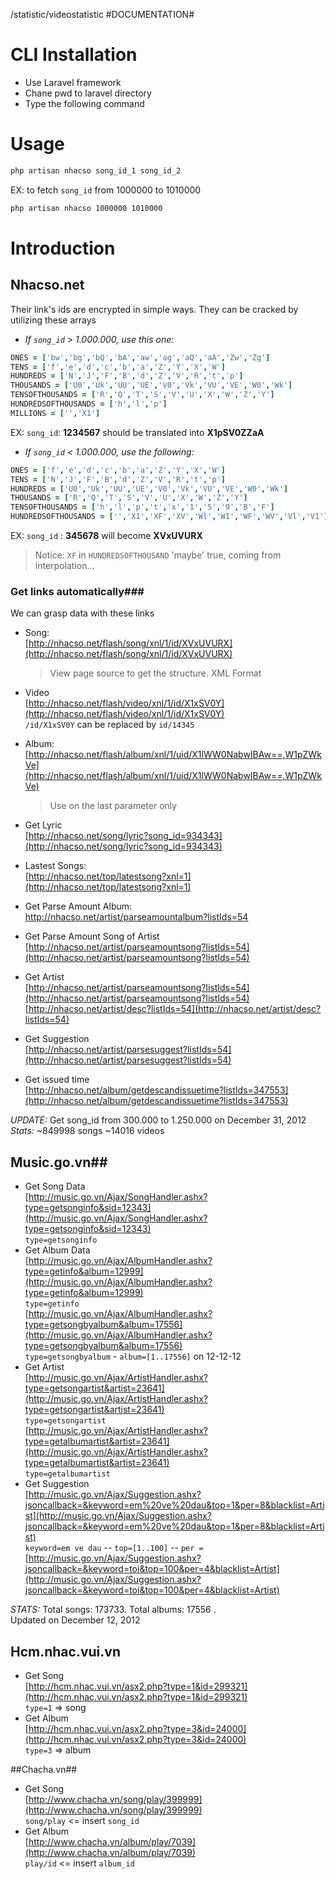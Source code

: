 /statistic/videostatistic
#DOCUMENTATION#


# CLI Installation #

* Use Laravel framework
* Chane pwd to laravel directory
* Type the following command

# Usage #

```bash
php artisan nhacso song_id_1 song_id_2
```

EX: to fetch `song_id` from 1000000 to 1010000

```bash
php artisan nhacso 1000000 1010000
```

# Introduction #

## Nhacso.net ##

Their link's ids are encrypted in simple ways. They can be cracked by utilizing these arrays

* _If `song_id` > 1.000.000, use this one:_
```coffeescript
ONES = ['bw','bg','bQ','bA','aw','ag','aQ','aA','Zw','Zg']
TENS = ['f','e','d','c','b','a','Z','Y','X','W']
HUNDREDS = ['N','J','F','B','d','Z','V','R','t','p']
THOUSANDS = ['U0','Uk','UU','UE','V0','Vk','VU','VE','W0','Wk']
TENSOFTHOUSANDS = ['R','Q','T','S','V','U','X','W','Z','Y']
HUNDREDSOFTHOUSANDS = ['h','l','p']
MILLIONS = ['','X1']  
```
EX: `song_id`: **1234567** should be translated into **X1pSV0ZZaA**

* _If `song_id` < 1.000.000, use the following:_
```coffeescript
ONES = ['f','e','d','c','b','a','Z','Y','X','W']
TENS = ['N','J','F','B','d','Z','V','R','t','p']
HUNDREDS = ['U0','Uk','UU','UE','V0','Vk','VU','VE','W0','Wk']
THOUSANDS = ['R','Q','T','S','V','U','X','W','Z','Y']
TENSOFTHOUSANDS = ['h','l','p','t','x','1','5','9','B','F']
HUNDREDSOFTHOUSANDS = ['','X1','XF','XV','Wl','W1','WF','WV','Vl','V1']
```
EX: `song_id` : **345678** will become **XVxUVURX**

> Notice: `XF` in `HUNDREDSOFTHOUSAND` 'maybe' true, coming from interpolation...

### Get links automatically###

We can grasp data with these links

* Song:  
	[http://nhacso.net/flash/song/xnl/1/id/XVxUVURX](http://nhacso.net/flash/song/xnl/1/id/XVxUVURX)  
	> View page source to get the structure. XML Format
* Video  
	[http://nhacso.net/flash/video/xnl/1/id/X1xSV0Y](http://nhacso.net/flash/video/xnl/1/id/X1xSV0Y)  
	`/id/X1xSV0Y` can be replaced by `id/14345`  
* Album:  
	[http://nhacso.net/flash/album/xnl/1/uid/X1lWW0NabwIBAw==,W1pZWkVe](http://nhacso.net/flash/album/xnl/1/uid/X1lWW0NabwIBAw==,W1pZWkVe)  
	> Use on the last parameter only
* Get Lyric  
	[http://nhacso.net/song/lyric?song_id=934343](http://nhacso.net/song/lyric?song_id=934343)

* Lastest Songs:  
	[http://nhacso.net/top/latestsong?xnl=1](http://nhacso.net/top/latestsong?xnl=1)

* Get Parse Amount Album:  
	[http://nhacso.net/artist/parseamountalbum?listIds=54 ](http://nhacso.net/artist/parseamountalbum?listIds=54 )

* Get Parse Amount Song of Artist  
	[http://nhacso.net/artist/parseamountsong?listIds=54](http://nhacso.net/artist/parseamountsong?listIds=54)

* Get Artist  
	[http://nhacso.net/artist/parseamountsong?listIds=54](http://nhacso.net/artist/parseamountsong?listIds=54)
	[http://nhacso.net/artist/desc?listIds=54](http://nhacso.net/artist/desc?listIds=54)
* Get Suggestion  
	[http://nhacso.net/artist/parsesuggest?listIds=54](http://nhacso.net/artist/parsesuggest?listIds=54)
* Get issued time  
	[http://nhacso.net/album/getdescandissuetime?listIds=347553](http://nhacso.net/album/getdescandissuetime?listIds=347553)

*UPDATE:* Get song_id from 300.000 to 1.250.000 on December 31, 2012  
*Stats:* ~849998 songs ~14016 videos

## Music.go.vn##

* Get Song Data  
	[http://music.go.vn/Ajax/SongHandler.ashx?type=getsonginfo&sid=12343](http://music.go.vn/Ajax/SongHandler.ashx?type=getsonginfo&sid=12343)  
	`type=getsonginfo`  
* Get Album Data  
	[http://music.go.vn/Ajax/AlbumHandler.ashx?type=getinfo&album=12999](http://music.go.vn/Ajax/AlbumHandler.ashx?type=getinfo&album=12999)  
	`type=getinfo`  
	[http://music.go.vn/Ajax/AlbumHandler.ashx?type=getsongbyalbum&album=17556](http://music.go.vn/Ajax/AlbumHandler.ashx?type=getsongbyalbum&album=17556)  
	`type=getsongbyalbum` - `album=[1..17556]` on 12-12-12
* Get Artist  
	[http://music.go.vn/Ajax/ArtistHandler.ashx?type=getsongartist&artist=23641](http://music.go.vn/Ajax/ArtistHandler.ashx?type=getsongartist&artist=23641)  
	`type=getsongartist`   
	[http://music.go.vn/Ajax/ArtistHandler.ashx?type=getalbumartist&artist=23641](http://music.go.vn/Ajax/ArtistHandler.ashx?type=getalbumartist&artist=23641)  
	`type=getalbumartist`  
* Get Suggestion    
	[http://music.go.vn/Ajax/Suggestion.ashx?jsoncallback=&keyword=em%20ve%20dau&top=1&per=8&blacklist=Artist](http://music.go.vn/Ajax/Suggestion.ashx?jsoncallback=&keyword=em%20ve%20dau&top=1&per=8&blacklist=Artist)  
	`keyword=em ve dau` -- `top=[1..100]` -- `per =`  
	[http://music.go.vn/Ajax/Suggestion.ashx?jsoncallback=&keyword=toi&top=100&per=4&blacklist=Artist](http://music.go.vn/Ajax/Suggestion.ashx?jsoncallback=&keyword=toi&top=100&per=4&blacklist=Artist)

*STATS:* Total songs: 173733. Total albums: 17556 .  
Updated on December 12, 2012

## Hcm.nhac.vui.vn ##

* Get Song  
	[http://hcm.nhac.vui.vn/asx2.php?type=1&id=299321](http://hcm.nhac.vui.vn/asx2.php?type=1&id=299321)  
	`type=1` => song
* Get Album  
	[http://hcm.nhac.vui.vn/asx2.php?type=3&id=24000](http://hcm.nhac.vui.vn/asx2.php?type=3&id=24000)  
	`type=3` => album

##Chacha.vn##
* Get Song  
	[http://www.chacha.vn/song/play/399999](http://www.chacha.vn/song/play/399999)  
	`song/play` <= insert `song_id`  
* Get Album  
	[http://www.chacha.vn/album/play/7039](http://www.chacha.vn/album/play/7039)  
	`play/id` <= insert `album_id`

